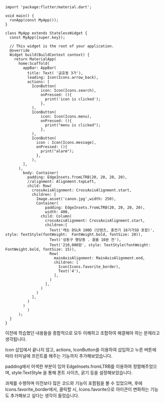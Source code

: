 ```
import 'package:flutter/material.dart';

void main() {
  runApp(const MyApp());
}

class MyApp extends StatelessWidget {
  const MyApp({super.key});

  // This widget is the root of your application.
  @override
  Widget build(BuildContext context) {
    return MaterialApp(
      home:Scaffold(
        appBar: AppBar(
          title: Text( '금호동 3가'),
          leading: Icon(Icons.arrow_back),
          actions: [
            IconButton(
                icon: Icon(Icons.search),
                onPressed: (){
                  print('icon is clicked');
                },
            ),
            IconButton(
                icon: Icon(Icons.menu),
                onPressed: (){
                  print("menu is clicked");
                },
            ),
            IconButton(
              icon : Icon(Icons.message),
              onPressed: (){
                print("alarm");
              },
            ),
        ],
      ),
        body: Container(
          padding: EdgeInsets.fromLTRB(20, 20, 20, 20),
          //alignment: Alignment.topLeft,
          child: Row(
            crossAxisAlignment: CrossAxisAlignment.start,
            children: [
              Image.asset('canon.jpg',width: 250),
              Container(
                  padding: EdgeInsets.fromLTRB(20, 20, 20, 20),
                  width: 400,
                child: Column(
                  crossAxisAlignment: CrossAxisAlignment.start,
                  children:[
                    Text('캐논 DSLR 100D (단렌즈, 충전기 16기가SD 포함)', style: TextStyle(fontWeight:  FontWeight.bold, fontSize: 20)),
                    Text('성동구 행당동 . 끌올 10분 전'),
                    Text('210,000원', style: TextStyle(fontWeight:  FontWeight.bold, fontSize: 15)),
                    Row(
                      mainAxisAlignment: MainAxisAlignment.end,
                      children: [
                        Icon(Icons.favorite_border),
                        Text('4'),
                      ],
                    )
                  ],
                )
              )
            ],
          )
        )
          )
      );
  }
}
```

이전에 학습했던 내용들을 종합적으로 모두 이해하고 조합하여 해결해야 하는 문제라고 생각됩니다.

Icon 삽입에서 끝나지 않고, actions, IconButton을 이용하여 삽입하고 누른 버튼에 따라 터미널에 프린트를 해주는 기능까지 추가해보았습니다.

padding에서 어색한 부분이 있어 EdgeInsets.fromLTRB를 이용하여 정렬해주었으며, style:TextStyle 을 통해 폰트 사이즈, 굵기 등을 설정해보았습니다.

과제를 수행하며 이전보다 많은 코드와 기능이 포함됨을 볼 수 있었으며, 후에 Icons.favorite_border에서, 클릭할 시, Icons.favorite으로 아이콘이 변화하는 기능도 추가해보고 싶다는 생각이 들었습니다.
